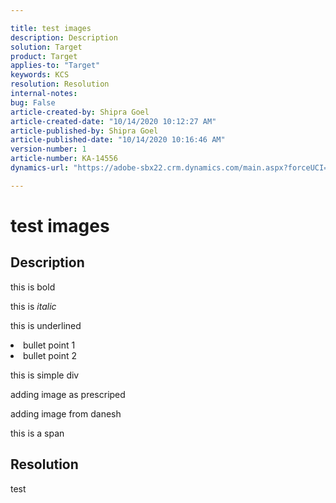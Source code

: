 ```yaml
---

title: test images
description: Description
solution: Target
product: Target
applies-to: "Target"
keywords: KCS
resolution: Resolution
internal-notes:
bug: False
article-created-by: Shipra Goel
article-created-date: "10/14/2020 10:12:27 AM"
article-published-by: Shipra Goel
article-published-date: "10/14/2020 10:16:46 AM"
version-number: 1
article-number: KA-14556
dynamics-url: "https://adobe-sbx22.crm.dynamics.com/main.aspx?forceUCI=1&pagetype=entityrecord&etn=knowledgearticle&id=4c6b98c0-050e-eb11-a813-000d3a102a06"

---
```


# test images

## Description

this is bold

this is *italic*

this is underlined



<li>bullet point 1</li>
<li>bullet point 2</li>




this is simple div

adding image as prescriped 

adding image from danesh

this is a span

## Resolution

test
